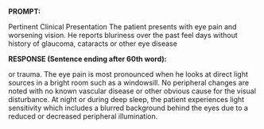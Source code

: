 **PROMPT:**

Pertinent Clinical Presentation  The patient presents with eye pain and worsening vision. He reports bluriness over the past feel days without history of glaucoma, cataracts or other eye disease

**RESPONSE (Sentence ending after 60th word):**

or trauma. The eye pain is most pronounced when he looks at direct light sources in a bright room such as a windowsill. No peripheral changes are noted with no known vascular disease or other obvious cause for the visual disturbance. At night or during deep sleep, the patient experiences light sensitivity which includes a blurred background behind the eyes due to a reduced or decreased peripheral illumination. 